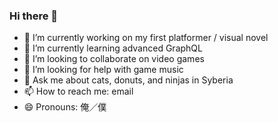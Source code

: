 ### Hi there 👋

- 🔭 I’m currently working on my first platformer / visual novel
- 🌱 I’m currently learning advanced GraphQL
- 👯 I’m looking to collaborate on video games
- 🤔 I’m looking for help with game music
- 💬 Ask me about cats, donuts, and ninjas in Syberia
- 📫 How to reach me: email
- 😄 Pronouns: 俺／僕

<!--
**eskeinet/eskeinet** is a ✨ _special_ ✨ repository because its `README.md` (this file) appears on your GitHub profile.

Here are some ideas to get you started:

- 🔭 I’m currently working on my first platformer / visual novel
- 🌱 I’m currently learning advanced GraphQL
- 👯 I’m looking to collaborate on video games
- 🤔 I’m looking for help with game music
- 💬 Ask me about cats, donuts, and ninjas in Syberia
- 📫 How to reach me: email
- 😄 Pronouns: 俺／僕
- ⚡ Fun fact:
-->
